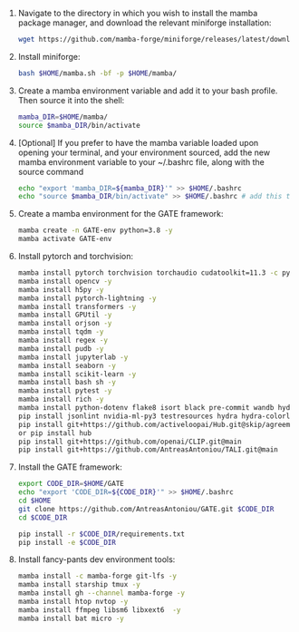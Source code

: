 1. Navigate to the directory in which you wish to install the mamba package manager, and download the relevant miniforge installation:
    ```bash
    wget https://github.com/mamba-forge/miniforge/releases/latest/download/Miniforge3-$(uname)-$(uname -m).sh -O $HOME/mamba.sh
    ```
2. Install miniforge:
    ```bash 
    bash $HOME/mamba.sh -bf -p $HOME/mamba/
    ```
3. Create a mamba environment variable and add it to your bash profile. Then source it into the shell:
    ```bash 
    mamba_DIR=$HOME/mamba/
    source $mamba_DIR/bin/activate
    ``` 
4. [Optional] If you prefer to have the mamba variable loaded upon opening your terminal, and your environment sourced, add the new mamba environment variable to your ~/.bashrc file, along with the source command
   ```bash
   echo "export 'mamba_DIR=${mamba_DIR}'" >> $HOME/.bashrc
   echo "source $mamba_DIR/bin/activate" >> $HOME/.bashrc # add this to your .bashrc 
   ```
5. Create a mamba environment for the GATE framework:
    ```bash
    mamba create -n GATE-env python=3.8 -y
    mamba activate GATE-env
    ```
6. Install pytorch and torchvision:
    ```bash
   mamba install pytorch torchvision torchaudio cudatoolkit=11.3 -c pytorch-nightly -y
   mamba install opencv -y
   mamba install h5py -y
   mamba install pytorch-lightning -y
   mamba install transformers -y
   mamba install GPUtil -y
   mamba install orjson -y
   mamba install tqdm -y
   mamba install regex -y
   mamba install pudb -y
   mamba install jupyterlab -y
   mamba install seaborn -y
   mamba install scikit-learn -y
   mamba install bash sh -y
   mamba install pytest -y
   mamba install rich -y
   mamba install python-dotenv flake8 isort black pre-commit wandb hydra-core google-cloud-storage google-api-python-client cryptography ftfy imutils scipy einops torchmetrics ffmpeg htop nvtop -y
   pip install jsonlint nvidia-ml-py3 testresources hydra hydra-colorlog hub hydra-optuna-sweeper dotted_dict
   pip install git+https://github.com/activeloopai/Hub.git@skip/agreement
   or pip install hub
   pip install git+https://github.com/openai/CLIP.git@main
   pip install git+https://github.com/AntreasAntoniou/TALI.git@main
   ```
7. Install the GATE framework:
    ```bash
    export CODE_DIR=$HOME/GATE
    echo "export 'CODE_DIR=${CODE_DIR}'" >> $HOME/.bashrc
    cd $HOME
    git clone https://github.com/AntreasAntoniou/GATE.git $CODE_DIR
    cd $CODE_DIR
    
    pip install -r $CODE_DIR/requirements.txt
    pip install -e $CODE_DIR
   ```
8. Install fancy-pants dev environment tools:
   ```bash
   mamba install -c mamba-forge git-lfs -y
   mamba install starship tmux -y
   mamba install gh --channel mamba-forge -y
   mamba install htop nvtop -y
   mamba install ffmpeg libsm6 libxext6  -y
   mamba install bat micro -y
   ```